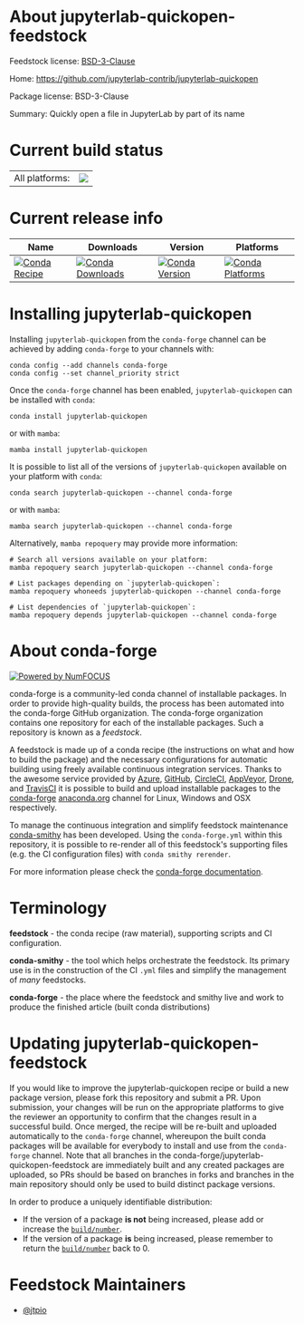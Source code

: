 About jupyterlab-quickopen-feedstock
====================================

Feedstock license: [BSD-3-Clause](https://github.com/conda-forge/jupyterlab-quickopen-feedstock/blob/main/LICENSE.txt)

Home: https://github.com/jupyterlab-contrib/jupyterlab-quickopen

Package license: BSD-3-Clause

Summary: Quickly open a file in JupyterLab by part of its name

Current build status
====================


<table><tr><td>All platforms:</td>
    <td>
      <a href="https://dev.azure.com/conda-forge/feedstock-builds/_build/latest?definitionId=23607&branchName=main">
        <img src="https://dev.azure.com/conda-forge/feedstock-builds/_apis/build/status/jupyterlab-quickopen-feedstock?branchName=main">
      </a>
    </td>
  </tr>
</table>

Current release info
====================

| Name | Downloads | Version | Platforms |
| --- | --- | --- | --- |
| [![Conda Recipe](https://img.shields.io/badge/recipe-jupyterlab--quickopen-green.svg)](https://anaconda.org/conda-forge/jupyterlab-quickopen) | [![Conda Downloads](https://img.shields.io/conda/dn/conda-forge/jupyterlab-quickopen.svg)](https://anaconda.org/conda-forge/jupyterlab-quickopen) | [![Conda Version](https://img.shields.io/conda/vn/conda-forge/jupyterlab-quickopen.svg)](https://anaconda.org/conda-forge/jupyterlab-quickopen) | [![Conda Platforms](https://img.shields.io/conda/pn/conda-forge/jupyterlab-quickopen.svg)](https://anaconda.org/conda-forge/jupyterlab-quickopen) |

Installing jupyterlab-quickopen
===============================

Installing `jupyterlab-quickopen` from the `conda-forge` channel can be achieved by adding `conda-forge` to your channels with:

```
conda config --add channels conda-forge
conda config --set channel_priority strict
```

Once the `conda-forge` channel has been enabled, `jupyterlab-quickopen` can be installed with `conda`:

```
conda install jupyterlab-quickopen
```

or with `mamba`:

```
mamba install jupyterlab-quickopen
```

It is possible to list all of the versions of `jupyterlab-quickopen` available on your platform with `conda`:

```
conda search jupyterlab-quickopen --channel conda-forge
```

or with `mamba`:

```
mamba search jupyterlab-quickopen --channel conda-forge
```

Alternatively, `mamba repoquery` may provide more information:

```
# Search all versions available on your platform:
mamba repoquery search jupyterlab-quickopen --channel conda-forge

# List packages depending on `jupyterlab-quickopen`:
mamba repoquery whoneeds jupyterlab-quickopen --channel conda-forge

# List dependencies of `jupyterlab-quickopen`:
mamba repoquery depends jupyterlab-quickopen --channel conda-forge
```


About conda-forge
=================

[![Powered by
NumFOCUS](https://img.shields.io/badge/powered%20by-NumFOCUS-orange.svg?style=flat&colorA=E1523D&colorB=007D8A)](https://numfocus.org)

conda-forge is a community-led conda channel of installable packages.
In order to provide high-quality builds, the process has been automated into the
conda-forge GitHub organization. The conda-forge organization contains one repository
for each of the installable packages. Such a repository is known as a *feedstock*.

A feedstock is made up of a conda recipe (the instructions on what and how to build
the package) and the necessary configurations for automatic building using freely
available continuous integration services. Thanks to the awesome service provided by
[Azure](https://azure.microsoft.com/en-us/services/devops/), [GitHub](https://github.com/),
[CircleCI](https://circleci.com/), [AppVeyor](https://www.appveyor.com/),
[Drone](https://cloud.drone.io/welcome), and [TravisCI](https://travis-ci.com/)
it is possible to build and upload installable packages to the
[conda-forge](https://anaconda.org/conda-forge) [anaconda.org](https://anaconda.org/)
channel for Linux, Windows and OSX respectively.

To manage the continuous integration and simplify feedstock maintenance
[conda-smithy](https://github.com/conda-forge/conda-smithy) has been developed.
Using the ``conda-forge.yml`` within this repository, it is possible to re-render all of
this feedstock's supporting files (e.g. the CI configuration files) with ``conda smithy rerender``.

For more information please check the [conda-forge documentation](https://conda-forge.org/docs/).

Terminology
===========

**feedstock** - the conda recipe (raw material), supporting scripts and CI configuration.

**conda-smithy** - the tool which helps orchestrate the feedstock.
                   Its primary use is in the construction of the CI ``.yml`` files
                   and simplify the management of *many* feedstocks.

**conda-forge** - the place where the feedstock and smithy live and work to
                  produce the finished article (built conda distributions)


Updating jupyterlab-quickopen-feedstock
=======================================

If you would like to improve the jupyterlab-quickopen recipe or build a new
package version, please fork this repository and submit a PR. Upon submission,
your changes will be run on the appropriate platforms to give the reviewer an
opportunity to confirm that the changes result in a successful build. Once
merged, the recipe will be re-built and uploaded automatically to the
`conda-forge` channel, whereupon the built conda packages will be available for
everybody to install and use from the `conda-forge` channel.
Note that all branches in the conda-forge/jupyterlab-quickopen-feedstock are
immediately built and any created packages are uploaded, so PRs should be based
on branches in forks and branches in the main repository should only be used to
build distinct package versions.

In order to produce a uniquely identifiable distribution:
 * If the version of a package **is not** being increased, please add or increase
   the [``build/number``](https://docs.conda.io/projects/conda-build/en/latest/resources/define-metadata.html#build-number-and-string).
 * If the version of a package **is** being increased, please remember to return
   the [``build/number``](https://docs.conda.io/projects/conda-build/en/latest/resources/define-metadata.html#build-number-and-string)
   back to 0.

Feedstock Maintainers
=====================

* [@jtpio](https://github.com/jtpio/)

